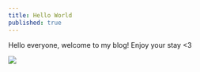 ```yaml
---
title: Hello World
published: true
---
```


Hello everyone, welcome to my blog! Enjoy your stay <3

![](https://66.media.tumblr.com/83b8203c59b8853a7e60f07ffa1e2c28/tumblr_mpwhtff2Gb1rcj8eco1_500.gif)